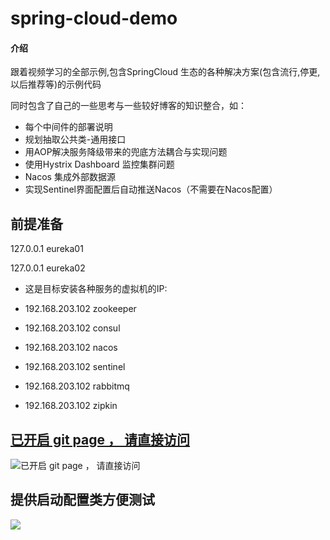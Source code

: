 # spring-cloud-demo

#### 介绍
跟着视频学习的全部示例,包含SpringCloud 生态的各种解决方案(包含流行,停更,以后推荐等)的示例代码

同时包含了自己的一些思考与一些较好博客的知识整合，如：

- 每个中间件的部署说明
- 规划抽取公共类-通用接口
- 用AOP解决服务降级带来的兜底方法耦合与实现问题
- 使用Hystrix Dashboard 监控集群问题
- Nacos 集成外部数据源
- 实现Sentinel界面配置后自动推送Nacos（不需要在Nacos配置）



## 前提准备

127.0.0.1 eureka01

127.0.0.1 eureka02

- 这是目标安装各种服务的虚拟机的IP:


- 192.168.203.102 zookeeper

- 192.168.203.102 consul

- 192.168.203.102 nacos

- 192.168.203.102 sentinel

- 192.168.203.102 rabbitmq

- 192.168.203.102 zipkin



## [已开启 git page ， 请直接访问 ](https://pocg.gitee.io/spring-cloud-demo/)
![已开启 git page ， 请直接访问](https://pocg.gitee.io/spring-cloud-demo/img/md-covery-demo.jpg)

## 提供启动配置类方便测试

![](https://pocg.gitee.io/spring-cloud-demo/img/configuration-save-muti-services.png)